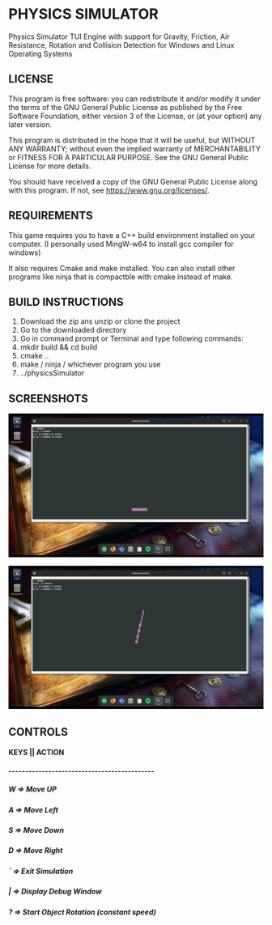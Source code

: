# PHYSICS SIMULATOR
Physics Simulator TUI Engine with support for Gravity, Friction, Air Resistance, Rotation and Collision Detection for Windows and Linux Operating Systems

## LICENSE
This program is free software: you can redistribute it and/or modify
it under the terms of the GNU General Public License as published by
the Free Software Foundation, either version 3 of the License, or
(at your option) any later version.

This program is distributed in the hope that it will be useful,
but WITHOUT ANY WARRANTY; without even the implied warranty of
MERCHANTABILITY or FITNESS FOR A PARTICULAR PURPOSE. See the
GNU General Public License for more details.

You should have received a copy of the GNU General Public License
along with this program.  If not, see <https://www.gnu.org/licenses/>.

## REQUIREMENTS
This game requires you to have a C++ build environment installed on your computer.
(I personally used MingW-w64 to install gcc compiler for windows)

It also requires Cmake and make installed. You can also install other programs like
ninja that is compactble with cmake instead of make.

## BUILD INSTRUCTIONS

1. Download the zip ans unzip or clone the project
2. Go to the downloaded directory
3. Go in command prompt or Terminal and type following commands:
4. mkdir build && cd build
5. cmake ..
6. make / ninja / whichever program you use
7. ../physicsSimulator

## SCREENSHOTS
![alt_tag](https://github.com/KrishnenduMarathe/physicsSimulator/blob/main/media/1.png)

![alt_tag](https://github.com/KrishnenduMarathe/physicsSimulator/blob/main/media/2.png)

## CONTROLS

#### KEYS       ||    ACTION
#### --------------------------------------------
#####  W         =>    Move UP
#####  A         =>    Move Left
#####  S         =>    Move Down
#####  D         =>    Move Right
#####  `         =>    Exit Simulation
#####  |         =>    Display Debug Window
#####  ?         =>    Start Object Rotation (constant speed)
